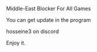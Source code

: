 Middle-East Blocker For All Games

You can get update in the program

hosseine3 on discord

Enjoy it.

